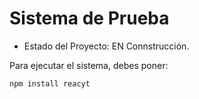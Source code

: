 <h1> Sistema de Prueba </h1>

- Estado del Proyecto: EN Connstrucción.

Para ejecutar el sistema, debes poner:

```npm install reacyt```

